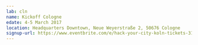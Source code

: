 ```yaml
---
lab: cln
name: Kickoff Cologne
edate: 4-5 March 2017
location: Headquarters Downtown, Neue Weyerstraße 2, 50676 Cologne
signup-url: https://www.eventbrite.com/e/hack-your-city-koln-tickets-31149547134
---
```

